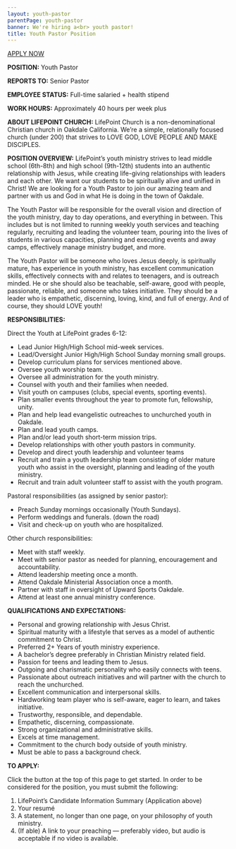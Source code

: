 ```yaml
---
layout: youth-pastor
parentPage: youth-pastor
banner: We're hiring a<br> youth pastor!
title: Youth Pastor Position
---
```


<a href="https://forms.gle/bjvNdGoVAHrRJceC8" target="_blank" class="register-btn">APPLY NOW</a>

**POSITION:** Youth Pastor

**REPORTS TO:** Senior Pastor

**EMPLOYEE STATUS:** Full-time salaried + health stipend

**WORK HOURS:** Approximately 40 hours per week plus

**ABOUT LIFEPOINT CHURCH:** LifePoint Church is a non-denominational Christian church in Oakdale California. We’re a simple, relationally focused church (under 200) that strives to LOVE GOD, LOVE PEOPLE AND MAKE DISCIPLES.

**POSITION OVERVIEW:** LifePoint’s youth ministry strives to lead middle school (6th-8th) and high school (9th-12th) students into an authentic relationship with Jesus, while creating life-giving relationships with leaders and each other. We want our students to be spiritually alive and unified in Christ! We are looking for a Youth Pastor to join our amazing team and partner with us and God in what He is doing in the town of Oakdale.

The Youth Pastor will be responsible for the overall vision and direction of the youth ministry, day to day operations, and everything in between. This includes but is not limited to running weekly youth services and teaching regularly, recruiting and leading the volunteer team, pouring into the lives of students in various capacities, planning and executing events and away camps, effectively manage ministry budget, and more.

The Youth Pastor will be someone who loves Jesus deeply, is spiritually mature, has experience in youth ministry, has excellent communication skills, effectively connects with and relates to teenagers, and is outreach minded. He or she should also be teachable, self-aware, good with people, passionate, reliable, and someone who takes initiative. They should be a leader who is empathetic, discerning, loving, kind, and full of energy. And of course, they should LOVE youth!

**RESPONSIBILITIES:**

Direct the Youth at LifePoint grades 6-12:

- Lead Junior High/High School mid-week services.
- Lead/Oversight Junior High/High School Sunday morning small groups.
- Develop curriculum plans for services mentioned above.
- Oversee youth worship team.
- Oversee all administration for the youth ministry.
- Counsel with youth and their families when needed.
- Visit youth on campuses (clubs, special events, sporting events).
- Plan smaller events throughout the year to promote fun, fellowship, unity.
- Plan and help lead evangelistic outreaches to unchurched youth in Oakdale.
- Plan and lead youth camps.
- Plan and/or lead youth short-term mission trips.
- Develop relationships with other youth pastors in community.
- Develop and direct youth leadership and volunteer teams
- Recruit and train a youth leadership team consisting of older mature youth who assist in the oversight, planning and leading of the youth ministry.
- Recruit and train adult volunteer staff to assist with the youth program.

Pastoral responsibilities (as assigned by senior pastor):

- Preach Sunday mornings occasionally (Youth Sundays).
- Perform weddings and funerals. (down the road)
- Visit and check-up on youth who are hospitalized.

Other church responsibilities:

- Meet with staff weekly.
- Meet with senior pastor as needed for planning, encouragement and accountability.
- Attend leadership meeting once a month.
- Attend Oakdale Ministerial Association once a month.
- Partner with staff in oversight of Upward Sports Oakdale.
- Attend at least one annual ministry conference.

**QUALIFICATIONS AND EXPECTATIONS:**

- Personal and growing relationship with Jesus Christ.
- Spiritual maturity with a lifestyle that serves as a model of authentic commitment to Christ.
- Preferred 2+ Years of youth ministry experience.
- A bachelor’s degree preferably in Christian Ministry related field.
- Passion for teens and leading them to Jesus.
- Outgoing and charismatic personality who easily connects with teens.
- Passionate about outreach initiatives and will partner with the church to reach the unchurched.
- Excellent communication and interpersonal skills.
- Hardworking team player who is self-aware, eager to learn, and takes initiative.
- Trustworthy, responsible, and dependable.
- Empathetic, discerning, compassionate.
- Strong organizational and administrative skills.
- Excels at time management.
- Commitment to the church body outside of youth ministry.
- Must be able to pass a background check.

**TO APPLY:**

Click the button at the top of this page to get started. In order to be considered for the position, you must submit the following:

1. LifePoint’s Candidate Information Summary (Application above)
2. Your resumé
3. A statement, no longer than one page, on your philosophy of youth ministry.
4. (If able) A link to your preaching — preferably video, but audio is acceptable if no video is available.

